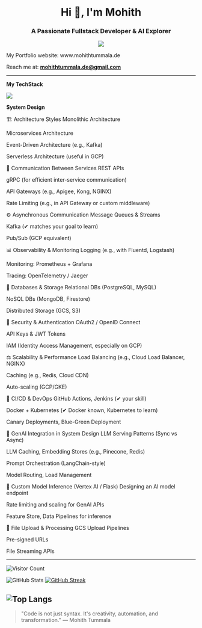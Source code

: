 <h1 align="center">Hi 👋, I'm Mohith</h1>
<h3 align="center">A Passionate Fullstack Developer & AI Explorer</h3>




<p align="center">
  <img src="https://readme-typing-svg.herokuapp.com/?lines=Fullstack+Developer;AI+Engineer+in+Progress;Cloud+&+DevOps+Learner;&center=true&width=380&height=45">
</p>
My Portfolio website: www.mohithtummala.de

Reach me at: **mohithtummala.de@gmail.com**

---
**My TechStack**

<p>
  <img src="https://skillicons.dev/icons?i=js,ts,react,py,flask,docker,gcp,firebase,linux,git,github,nodejs,pytorch,redux,aws" />
</p>

**System Design**

🏗️ Architecture Styles
Monolithic Architecture

Microservices Architecture

Event-Driven Architecture (e.g., Kafka)

Serverless Architecture (useful in GCP)

🔌 Communication Between Services
REST APIs

gRPC (for efficient inter-service communication)

API Gateways (e.g., Apigee, Kong, NGINX)

Rate Limiting (e.g., in API Gateway or custom middleware)

⚙️ Asynchronous Communication
Message Queues & Streams

Kafka (✔ matches your goal to learn)

Pub/Sub (GCP equivalent)

📊 Observability & Monitoring
Logging (e.g., with Fluentd, Logstash)

Monitoring: Prometheus + Grafana

Tracing: OpenTelemetry / Jaeger

💾 Databases & Storage
Relational DBs (PostgreSQL, MySQL)

NoSQL DBs (MongoDB, Firestore)

Distributed Storage (GCS, S3)

🔐 Security & Authentication
OAuth2 / OpenID Connect

API Keys & JWT Tokens

IAM (Identity Access Management, especially on GCP)

⚖️ Scalability & Performance
Load Balancing (e.g., Cloud Load Balancer, NGINX)

Caching (e.g., Redis, Cloud CDN)

Auto-scaling (GCP/GKE)

🔄 CI/CD & DevOps
GitHub Actions, Jenkins (✔ your skill)

Docker + Kubernetes (✔ Docker known, Kubernetes to learn)

Canary Deployments, Blue-Green Deployment

🤖 GenAI Integration in System Design
LLM Serving Patterns (Sync vs Async)

LLM Caching, Embedding Stores (e.g., Pinecone, Redis)

Prompt Orchestration (LangChain-style)

Model Routing, Load Management

🧠 Custom Model Inference (Vertex AI / Flask)
Designing an AI model endpoint

Rate limiting and scaling for GenAI APIs

Feature Store, Data Pipelines for inference

📂 File Upload & Processing
GCS Upload Pipelines

Pre-signed URLs

File Streaming APIs

---

![Visitor Count](https://komarev.com/ghpvc/?username=DevMohith&label=Profile%20views&color=0e75b6&style=flat)

![GitHub Stats](https://github-readme-stats.vercel.app/api?username=DevMohith&show_icons=true&theme=tokyonight)
[![GitHub Streak](https://streak-stats.demolab.com?user=DevMohith&theme=tokyonight&hide_border=false)](https://git.io/streak-stats)

![Top Langs](https://github-readme-stats.vercel.app/api/top-langs/?username=DevMohith&layout=compact&theme=tokyonight)
---

> "Code is not just syntax. It's creativity, automation, and transformation." — Mohith Tummala

